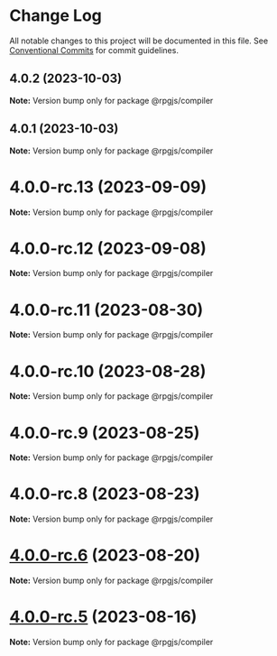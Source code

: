 # Change Log

All notable changes to this project will be documented in this file.
See [Conventional Commits](https://conventionalcommits.org) for commit guidelines.

## 4.0.2 (2023-10-03)

**Note:** Version bump only for package @rpgjs/compiler





## 4.0.1 (2023-10-03)

**Note:** Version bump only for package @rpgjs/compiler





# 4.0.0-rc.13 (2023-09-09)

**Note:** Version bump only for package @rpgjs/compiler





# 4.0.0-rc.12 (2023-09-08)

**Note:** Version bump only for package @rpgjs/compiler





# 4.0.0-rc.11 (2023-08-30)

**Note:** Version bump only for package @rpgjs/compiler





# 4.0.0-rc.10 (2023-08-28)

**Note:** Version bump only for package @rpgjs/compiler





# 4.0.0-rc.9 (2023-08-25)

**Note:** Version bump only for package @rpgjs/compiler





# 4.0.0-rc.8 (2023-08-23)

**Note:** Version bump only for package @rpgjs/compiler





# [4.0.0-rc.6](https://github.com/RSamaium/RPG-JS/compare/v4.0.0-rc.5...v4.0.0-rc.6) (2023-08-20)

**Note:** Version bump only for package @rpgjs/compiler





# [4.0.0-rc.5](https://github.com/RSamaium/RPG-JS/compare/v4.0.0-rc.4...v4.0.0-rc.5) (2023-08-16)

**Note:** Version bump only for package @rpgjs/compiler
